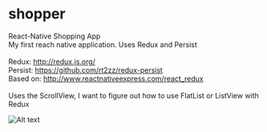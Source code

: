 # shopper

React-Native Shopping App <br>
My first reach native application. Uses Redux and Persist <br>
<br>
Redux: http://redux.js.org/<br>
Persist: https://github.com/rt2zz/redux-persist<br>
Based on: http://www.reactnativeexpress.com/react_redux<br>
<br>
Uses the ScrollView, I want to figure out how to use FlatList or ListView with Redux

![Alt text](relative/path/to/img.jpg?raw=true "Title")
